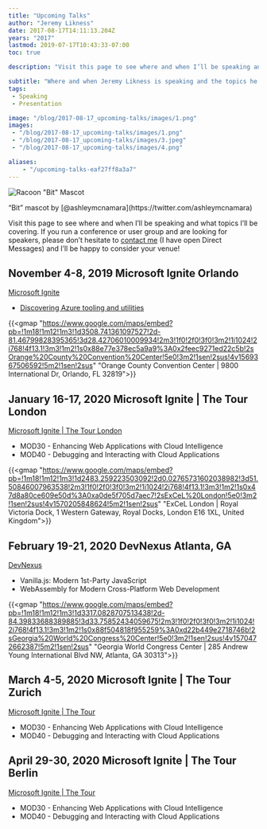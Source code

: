 ```yaml
---
title: "Upcoming Talks"
author: "Jeremy Likness"
date: 2017-08-17T14:11:13.204Z
years: "2017"
lastmod: 2019-07-17T10:43:33-07:00
toc: true

description: "Visit this page to see where and when I’ll be speaking and what topics I’ll be covering."

subtitle: "Where and when Jeremy Likness is speaking and the topics he will cover."
tags:
 - Speaking
 - Presentation 

image: "/blog/2017-08-17_upcoming-talks/images/1.png" 
images:
 - "/blog/2017-08-17_upcoming-talks/images/1.png" 
 - "/blog/2017-08-17_upcoming-talks/images/3.jpeg" 
 - "/blog/2017-08-17_upcoming-talks/images/4.png" 

aliases:
    - "/upcoming-talks-eaf27ff8a3a7"
---
```


![Racoon "Bit" Mascot](/blog/2017-08-17_upcoming-talks/images/1.png)
<figcaption>“Bit” mascot by [@ashleymcnamara](https://twitter.com/ashleymcnamara)</figcaption>

Visit this page to see where and when I’ll be speaking and what topics I’ll be covering. If you run a conference or user group and are looking for speakers, please don’t hesitate to <i class="fab fa-twitter"></i> [contact me](https://twitter.com/messages/compose?recipient_id=jeremylikness) (I have open Direct Messages) and I’ll be happy to consider your venue!

## November 4-8, 2019 Microsoft Ignite Orlando

[Microsoft Ignite](https://www.microsoft.com/ignite?WT.mc_id=link-blog-jeliknes)

* [Discovering Azure tooling and utilities](https://myignite.techcommunity.microsoft.com/sessions/83203?WT.mc_id=link-blog-jeliknes)

{{<gmap "https://www.google.com/maps/embed?pb=!1m18!1m12!1m3!1d3508.741361097527!2d-81.46799828395365!3d28.42706010009934!2m3!1f0!2f0!3f0!3m2!1i1024!2i768!4f13.1!3m3!1m2!1s0x88e77e378ec5a9a9%3A0x2feec9271ed22c5b!2sOrange%20County%20Convention%20Center!5e0!3m2!1sen!2sus!4v1569367506592!5m2!1sen!2sus" "Orange County Convention Center | 9800 International Dr, Orlando, FL 32819">}}

## January 16-17, 2020 Microsoft Ignite | The Tour London

[Microsoft Ignite | The Tour London](https://www.microsoft.com/en-gb/ignite-the-tour/London?WT.mc_id=link-blog-jeliknes)

* MOD30 - Enhancing Web Applications with Cloud Intelligence
* MOD40 - Debugging and Interacting with Cloud Applications

{{<gmap "https://www.google.com/maps/embed?pb=!1m18!1m12!1m3!1d2483.259223503092!2d0.02765731602038982!3d51.50846007963538!2m3!1f0!2f0!3f0!3m2!1i1024!2i768!4f13.1!3m3!1m2!1s0x47d8a80ce609e50d%3A0xa0de5f705d7aec7!2sExCeL%20London!5e0!3m2!1sen!2sus!4v1570205848624!5m2!1sen!2sus" "ExCeL London | Royal Victoria Dock, 1 Western Gateway, Royal Docks, London E16 1XL, United Kingdom">}}

## February 19-21, 2020 DevNexus Atlanta, GA

[DevNexus](https://devnexus.com/)

* Vanilla.js: Modern 1st-Party JavaScript
* WebAssembly for Modern Cross-Platform Web Development

{{<gmap "https://www.google.com/maps/embed?pb=!1m18!1m12!1m3!1d3317.0828707513438!2d-84.39833688389885!3d33.75852434059675!2m3!1f0!2f0!3f0!3m2!1i1024!2i768!4f13.1!3m3!1m2!1s0x88f504818f955259%3A0xd22b449e2718746b!2sGeorgia%20World%20Congress%20Center!5e0!3m2!1sen!2sus!4v1570472662387!5m2!1sen!2sus" "Georgia World Congress Center | 285 Andrew Young International Blvd NW, Atlanta, GA 30313">}}

## March 4-5, 2020 Microsoft Ignite | The Tour Zurich

[Microsoft Ignite | The Tour](https://www.microsoft.com/ignite-the-tour/?WT.mc_id=link-blog-jeliknes)

* MOD30 - Enhancing Web Applications with Cloud Intelligence
* MOD40 - Debugging and Interacting with Cloud Applications

## April 29-30, 2020 Microsoft Ignite | The Tour Berlin

[Microsoft Ignite | The Tour](https://www.microsoft.com/ignite-the-tour/WT.mc_id=link-blog-jeliknes)

* MOD30 - Enhancing Web Applications with Cloud Intelligence
* MOD40 - Debugging and Interacting with Cloud Applications
